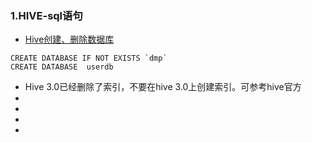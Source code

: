 ### 1.HIVE-sql语句
- [Hive创建、删除数据库](https://blog.csdn.net/yidu_fanchen/article/details/77680657)
```
CREATE DATABASE IF NOT EXISTS `dmp`
CREATE DATABASE  userdb
```
- Hive 3.0已经删除了索引，不要在hive 3.0上创建索引。可参考hive官方
- []()
- []()
- []()
- []()